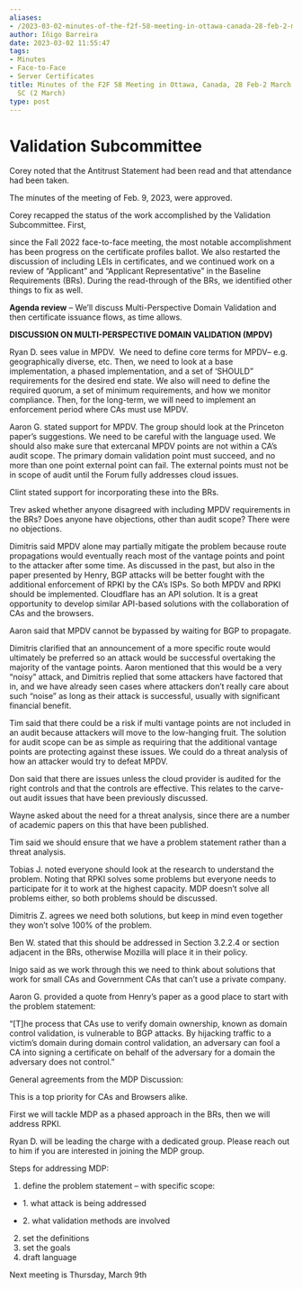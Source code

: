 ```yaml
---
aliases:
- /2023-03-02-minutes-of-the-f2f-58-meeting-in-ottawa-canada-28-feb-2-march-2023-validation-sc-2-march/
author: Iñigo Barreira
date: 2023-03-02 11:55:47
tags:
- Minutes
- Face-to-Face
- Server Certificates
title: Minutes of the F2F 58 Meeting in Ottawa, Canada, 28 Feb-2 March 2023 – Validation
  SC (2 March)
type: post
---
```


# Validation Subcommittee

Corey noted that the Antitrust Statement had been read and that attendance had been taken.

The minutes of the meeting of Feb. 9, 2023, were approved.

Corey recapped the status of the work accomplished by the Validation Subcommittee. First,

since the Fall 2022 face-to-face meeting, the most notable accomplishment has been progress on the certificate profiles ballot. We also restarted the discussion of including LEIs in certificates, and we continued work on a review of “Applicant” and “Applicant Representative” in the Baseline Requirements (BRs). During the read-through of the BRs, we identified other things to fix as well.

**Agenda review** – We’ll discuss Multi-Perspective Domain Validation and then certificate issuance flows, as time allows.

**DISCUSSION ON MULTI-PERSPECTIVE DOMAIN VALIDATION (MPDV)**

Ryan D. sees value in MPDV.  We need to define core terms for MPDV– e.g. geographically diverse, etc. Then, we need to look at a base implementation, a phased implementation, and a set of ‘SHOULD” requirements for the desired end state. We also will need to define the required quorum, a set of minimum requirements, and how we monitor compliance. Then, for the long-term, we will need to implement an enforcement period where CAs must use MPDV.

Aaron G. stated support for MPDV. The group should look at the Princeton paper’s suggestions. We need to be careful with the language used. We should also make sure that extercanal MPDV points are not within a CA’s audit scope. The primary domain validation point must succeed, and no more than one point external point can fail. The external points must not be in scope of audit until the Forum fully addresses cloud issues.

Clint stated support for incorporating these into the BRs.

Trev asked whether anyone disagreed with including MPDV requirements in the BRs? Does anyone have objections, other than audit scope? There were no objections.

Dimitris said MPDV alone may partially mitigate the problem because route propagations would eventually reach most of the vantage points and point to the attacker after some time. As discussed in the past, but also in the paper presented by Henry, BGP attacks will be better fought with the additional enforcement of RPKI by the CA’s ISPs. So both MPDV and RPKI should be implemented. Cloudflare has an API solution. It is a great opportunity to develop similar API-based solutions with the collaboration of CAs and the browsers.

Aaron said that MPDV cannot be bypassed by waiting for BGP to propagate.

Dimitris clarified that an announcement of a more specific route would ultimately be preferred so an attack would be successful overtaking the majority of the vantage points. Aaron mentioned that this would be a very “noisy” attack, and Dimitris replied that some attackers have factored that in, and we have already seen cases where attackers don’t really care about such “noise” as long as their attack is successful, usually with significant financial benefit.

Tim said that there could be a risk if multi vantage points are not included in an audit because attackers will move to the low-hanging fruit. The solution for audit scope can be as simple as requiring that the additional vantage points are protecting against these issues. We could do a threat analysis of how an attacker would try to defeat MPDV.

Don said that there are issues unless the cloud provider is audited for the right controls and that the controls are effective. This relates to the carve-out audit issues that have been previously discussed.

Wayne asked about the need for a threat analysis, since there are a number of academic papers on this that have been published.

Tim said we should ensure that we have a problem statement rather than a threat analysis.

Tobias J. noted everyone should look at the research to understand the problem. Noting that RPKI solves some problems but everyone needs to participate for it to work at the highest capacity. MDP doesn’t solve all problems either, so both problems should be discussed.

Dimitris Z. agrees we need both solutions, but keep in mind even together they won’t solve 100% of the problem.

Ben W. stated that this should be addressed in Section 3.2.2.4 or section adjacent in the BRs, otherwise Mozilla will place it in their policy.

Inigo said as we work through this we need to think about solutions that work for small CAs and Government CAs that can’t use a private company.

Aaron G. provided a quote from Henry’s paper as a good place to start with the problem statement:

“\[T\]he process that CAs use to verify domain ownership, known as domain control validation, is vulnerable to BGP attacks. By hijacking traffic to a victim’s domain during domain control validation, an adversary can fool a CA into signing a certificate on behalf of the adversary for a domain the adversary does not control.”

General agreements from the MDP Discussion:

This is a top priority for CAs and Browsers alike.

First we will tackle MDP as a phased approach in the BRs, then we will address RPKI.

Ryan D. will be leading the charge with a dedicated group. Please reach out to him if you are interested in joining the MDP group.

Steps for addressing MDP:

1. define the problem statement – with specific scope:

- 1\. what attack is being addressed

- 2\. what validation methods are involved

2. set the definitions
1. set the goals
1. draft language

Next meeting is Thursday, March 9th